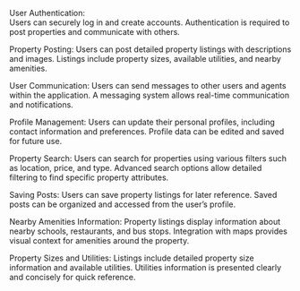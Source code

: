 User Authentication:                                            
Users can securely log in and create accounts.
Authentication is required to post properties and communicate with others.

Property Posting:
Users can post detailed property listings with descriptions and images.
Listings include property sizes, available utilities, and nearby amenities.

User Communication:
Users can send messages to other users and agents within the application.
A messaging system allows real-time communication and notifications.

Profile Management:
Users can update their personal profiles, including contact information and preferences.
Profile data can be edited and saved for future use.

Property Search:
Users can search for properties using various filters such as location, price, and type.
Advanced search options allow detailed filtering to find specific property attributes.

Saving Posts:
Users can save property listings for later reference.
Saved posts can be organized and accessed from the user’s profile.

Nearby Amenities Information:
Property listings display information about nearby schools, restaurants, and bus stops.
Integration with maps provides visual context for amenities around the property.

Property Sizes and Utilities:
Listings include detailed property size information and available utilities.
Utilities information is presented clearly and concisely for quick reference.
